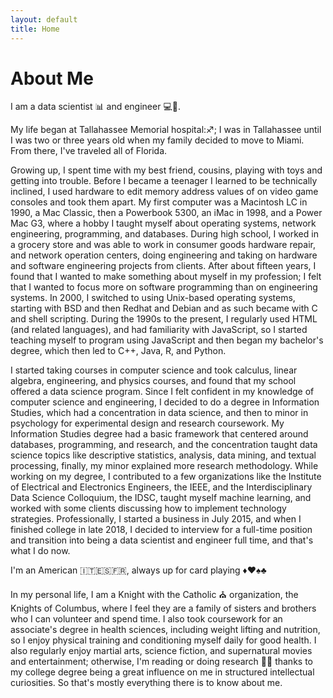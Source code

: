 ```yaml
---
layout: default
title: Home
---
```


# About Me

I am a data scientist :bar_chart: and engineer :computer::wrench:.

My life began at Tallahassee Memorial hospital::sagittarius:; I was in Tallahassee until I was two or three years old when my family decided to move to Miami. From there, I've traveled all of Florida.

Growing up, I spent time with my best friend, cousins, playing with toys and getting into trouble. Before I became a teenager I learned to be technically inclined, I used hardware to edit memory address values of on video game consoles and took them apart. My first computer was a Macintosh LC in 1990, a Mac Classic, then a Powerbook 5300, an iMac in 1998, and a Power Mac G3, where a hobby I taught myself about operating systems, network engineering, programming, and databases. During high school, I worked in a grocery store and was able to work in consumer goods hardware repair, and network operation centers, doing engineering and taking on hardware and software engineering projects from clients. After about fifteen years, I found that I wanted to make something about myself in my profession; I felt that I wanted to focus more on software programming than on engineering systems. In 2000, I switched to using Unix-based operating systems, starting with BSD and then Redhat and Debian and as such became with C and shell scripting. During the 1990s to the present, I regularly used HTML (and related languages), and had familiarity with JavaScript, so I started teaching myself to program using JavaScript and then began my bachelor's degree, which then led to C++, Java, R, and Python.

I started taking courses in computer science and took calculus, linear algebra, engineering, and physics courses, and found that my school offered a data science program. Since I felt confident in my knowledge of computer science and engineering, I decided to do a degree in Information Studies, which had a concentration in data science, and then to minor in psychology for experimental design and research coursework. My Information Studies degree had a basic framework that centered around databases, programming, and research, and the concentration taught data science topics like descriptive statistics, analysis, data mining, and textual processing, finally, my minor explained more research methodology. While working on my degree, I contributed to a few organizations like the Institute of Electrical and Electronics Engineers, the IEEE, and the Interdisciplinary Data Science Colloquium, the IDSC, taught myself machine learning, and worked with some clients discussing how to implement technology strategies. Professionally, I started a business in July 2015, and when I finished college in late 2018, I decided to interview for a full-time position and transition into being a data scientist and engineer full time, and that's what I do now.

I'm an American :it::es::fr:, always up for card playing :diamonds::hearts::spades::clubs:

In my personal life, I am a Knight with the Catholic :church: organization, the Knights of Columbus, where I feel they are a family of sisters and brothers who I can volunteer and spend time. I also took coursework for an associate's degree in health sciences, including weight lifting and nutrition, so I enjoy physical training and conditioning myself daily for good health. I also regularly enjoy martial arts, science fiction, and supernatural movies and entertainment; otherwise, I'm reading or doing research :notebook::memo: thanks to my college degree being a great influence on me in structured intellectual curiosities. So that's mostly everything there is to know about me. 
